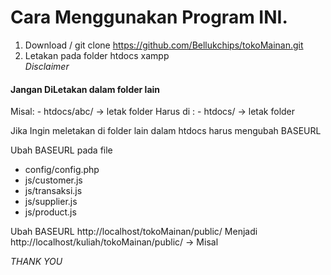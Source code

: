 # Cara Menggunakan Program INI.

1. Download / git clone https://github.com/Bellukchips/tokoMainan.git 
2. Letakan pada folder htdocs xampp  
*Disclaimer*
<h4>Jangan DiLetakan dalam folder lain</h4>
Misal:
- htdocs/abc/ -> letak folder
Harus di :
- htdocs/ -> letak folder

Jika Ingin meletakan di folder lain dalam htdocs
harus mengubah BASEURL

Ubah BASEURL pada file
- config/config.php
- js/customer.js
- js/transaksi.js
- js/supplier.js
- js/product.js

Ubah BASEURL http://localhost/tokoMainan/public/
Menjadi http://localhost/kuliah/tokoMainan/public/  -> Misal


*THANK YOU*
